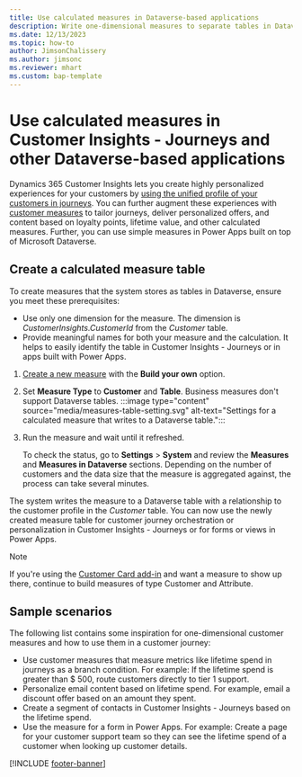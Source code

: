 ```yaml
---
title: Use calculated measures in Dataverse-based applications
description: Write one-dimensional measures to separate tables in Dataverse to use them in other applications.
ms.date: 12/13/2023
ms.topic: how-to
author: JimsonChalissery
ms.author: jimsonc
ms.reviewer: mhart
ms.custom: bap-template
---
```


# Use calculated measures in Customer Insights - Journeys and other Dataverse-based applications

Dynamics 365 Customer Insights lets you create highly personalized experiences for your customers by [using the unified profile of your customers in journeys](marketing-get-started.md). You can further augment these experiences with [customer measures](measures.md) to tailor journeys, deliver personalized offers, and content based on loyalty points, lifetime value, and other calculated measures. Further, you can use simple measures in Power Apps built on top of Microsoft Dataverse.

## Create a calculated measure table

To create measures that the system stores as tables in Dataverse, ensure you meet these prerequisites:

- Use only one dimension for the measure. The dimension is *CustomerInsights.CustomerId* from the *Customer* table.
- Provide meaningful names for both your measure and the calculation. It helps to easily identify the table in Customer Insights - Journeys or in apps built with Power Apps.

1. [Create a new measure](measure-builder.md) with the **Build your own** option.
1. Set **Measure Type** to **Customer** and **Table**. Business measures don't support Dataverse tables.
   :::image type="content" source="media/measures-table-setting.svg" alt-text="Settings for a calculated measure that writes to a Dataverse table.":::
1. Run the measure and wait until it refreshed.

   To check the status, go to **Settings** > **System** and review the **Measures** and **Measures in Dataverse** sections. Depending on the number of customers and the data size that the measure is aggregated against, the process can take several minutes.

The system writes the measure to a Dataverse table with a relationship to the customer profile in the *Customer* table. You can now use the newly created measure table for customer journey orchestration or personalization in Customer Insights - Journeys or for forms or views in Power Apps.

> [!NOTE]
> If you're using the [Customer Card add-in](customer-card-add-in.md) and want a measure to show up there, continue to build measures of type Customer and Attribute.

## Sample scenarios

The following list contains some inspiration for one-dimensional customer measures and how to use them in a customer journey:

- Use customer measures that measure metrics like lifetime spend in journeys as a branch condition. For example: If the lifetime spend is greater than $ 500, route customers directly to tier 1 support.
- Personalize email content based on lifetime spend. For example, email a discount offer based on an amount they spent.
- Create a segment of contacts in Customer Insights - Journeys based on the lifetime spend.
- Use the measure for a form in Power Apps. For example: Create a page for your customer support team so they can see the lifetime spend of a customer when looking up customer details.

[!INCLUDE [footer-banner](includes/footer-banner.md)]
